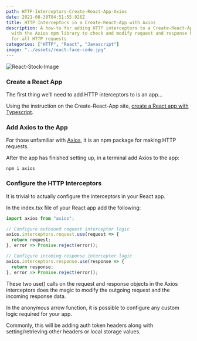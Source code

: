 ```yaml
---
path: HTTP-Interceptors-Create-React-App-Axios
date: 2021-08-30T04:51:55.926Z
title: HTTP Interceptors in a Create-React-App with Axios
description: A how-to for adding HTTP interceptors to a Create-React-App app
  with the Axios npm library to check and modify request and response headers
  for all HTTP requests
categories: ["HTTP", "React", "Javascript"]
image: "../assets/react-face-code.jpg"
---
```

![React-Stock-Image](../assets/react-face-code.jpg "React Code")

### Create a React App

The first thing we'll need to add HTTP interceptors to is an app...

Using the instruction on the Create-React-App site, [create a React app with Typescript](https://create-react-app.dev/docs/getting-started#creating-a-typescript-app).

### Add Axios to the App

For those unfamiliar with [Axios](https://github.com/axios/axios), it is an npm package for making HTTP requests.

After the app has finished setting up, in a terminal add Axios to the app:

`npm i axios`

### Configure the HTTP Interceptors

It is trivial to actually configure the interceptors in your React app.

In the index.tsx file of your React app add the following:

```typescript
import axios from "axios";

// Configure outbound request interceptor logic
axios.interceptors.request.use(request => {
  return request;
}, error => Promise.reject(error));

// Configure incoming response interceptor logic
axios.interceptors.response.use(response => {
  return response;
}, error => Promise.reject(error));
```

These two use() calls on the request and response objects in the Axios interceptors does the magic to modify the outgoing request and the incoming response data. 

In the anonymous arrow function, it is possible to configure any custom logic required for your app.

Commonly, this will be adding auth token headers along with setting/retrieving other headers or local storage values.